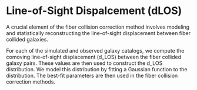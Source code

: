 # Line-of-Sight Dispalcement (dLOS)
A crucial element of the fiber collision correction method involves modeling and statistically reconstructing the line-of-sight
displacement between fiber collided galaxies. 

For each of the simulated and observed galaxy catalogs, we compute the comoving line-of-sight displacement (d_LOS) between the 
fiber collided galaxy pairs. These values are then used to construct the d_LOS distribution. We model this distribution by 
fitting a Gaussian function to the distribution. The best-fit parameters are then used in the fiber collision correction methods. 
